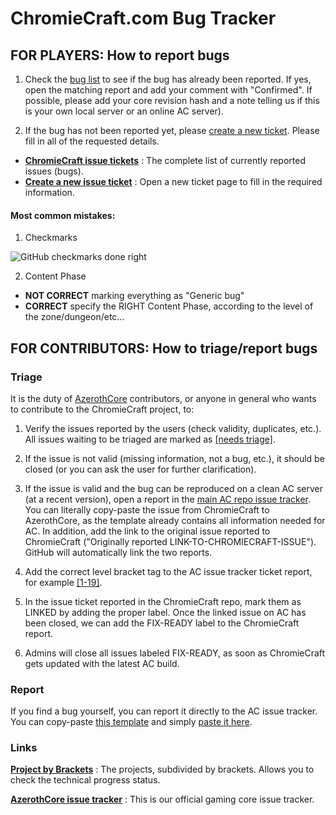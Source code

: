 # ChromieCraft.com Bug Tracker

## FOR PLAYERS: How to report bugs

1. Check the [bug list](https://github.com/chromiecraft/chromiecraft/issues) to see if the bug has already been reported. If yes, open the matching report and add your comment with "Confirmed". If possible, please add your core revision hash and a note telling us if this is your own local server or an online AC server).

2. If the bug has not been reported yet, please [create a new ticket](https://github.com/chromiecraft/chromiecraft/issues/new). Please fill in all of the requested details.

- [**ChromieCraft issue tickets**](https://github.com/chromiecraft/chromiecraft/issues) : The complete list of currently reported issues (bugs).
- [**Create a new issue ticket**](https://github.com/chromiecraft/chromiecraft/issues/new) : Open a new ticket page to fill in the required information.

#### Most common mistakes:

1. Checkmarks

![GitHub checkmarks done right](https://user-images.githubusercontent.com/75517/117695907-0673f800-b1c1-11eb-9028-826352bb711b.png)

2. Content Phase

- **NOT CORRECT** marking everything as "Generic bug"
- **CORRECT** specify the RIGHT Content Phase, according to the level of the zone/dungeon/etc...


## FOR CONTRIBUTORS: How to triage/report bugs

### Triage

It is the duty of [AzerothCore](https://www.azerothcore.org/) contributors, or anyone in general who wants to contribute to the ChromieCraft project, to:

1. Verify the issues reported by the users (check validity, duplicates, etc.). All issues waiting to be triaged are marked as [[needs triage]](https://github.com/chromiecraft/chromiecraft/issues?q=is%3Aissue+is%3Aopen+label%3A%22needs+triage%22).

2. If the issue is not valid (missing information, not a bug, etc.), it should be closed (or you can ask the user for further clarification).

3. If the issue is valid and the bug can be reproduced on a clean AC server (at a recent version), open a report in the [main AC repo issue tracker](https://github.com/azerothcore/azerothcore-wotlk/issues/new?template=). You can literally copy-paste the issue from ChromieCraft to AzerothCore, as the template already contains all information needed for AC. In addition, add the link to the original issue reported to ChromieCraft ("Originally reported LINK-TO-CHROMIECRAFT-ISSUE"). GitHub will automatically link the two reports.

4. Add the correct level bracket tag to the AC issue tracker ticket report, for example [[1-19]](https://github.com/azerothcore/azerothcore-wotlk/labels/1-19).

5. In the issue ticket reported in the ChromieCraft repo, mark them as LINKED by adding the proper label. Once the linked issue on AC has been closed, we can add the FIX-READY label to the ChromieCraft report.

6. Admins will close all issues labeled FIX-READY, as soon as ChromieCraft gets updated with the latest AC build.

### Report

If you find a bug yourself, you can report it directly to the AC issue tracker. You can copy-paste [this template](https://raw.githubusercontent.com/chromiecraft/chromiecraft/main/issue_template.md) and simply [paste it here](https://github.com/azerothcore/azerothcore-wotlk/issues/new?template=).

### Links

[**Project by Brackets**](https://github.com/azerothcore/azerothcore-wotlk/projects) : The projects, subdivided by brackets. Allows you to check the technical progress status.

[**AzerothCore issue tracker**](https://github.com/azerothcore/azerothcore-wotlk/issues) : This is our official gaming core issue tracker.
